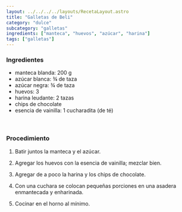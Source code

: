 ```yaml
---
layout: ../../../../layouts/RecetaLayout.astro
title: "Galletas de Beli"
category: "dulce"
subcategory: "galletas"
ingredients: ["manteca", "huevos", "azúcar", "harina"]
tags: ["galletas"]
---
```


<!-- ## Galletas - receta de Beli -->

### Ingredientes

- manteca blanda: 200 g
- azúcar blanca: ¾ de taza
- azúcar negra: ¾ de taza
- huevos: 3
- harina leudante: 2 tazas
- chips de chocolate
- esencia de vainilla: 1 cucharadita (de té)
<br><br><br>

### Procedimiento

1. Batir juntos la manteca y el azúcar.

2. Agregar los huevos con la esencia de vainilla; mezclar bien.
3. Agregar de a poco la harina y los chips de chocolate.
4. Con una cuchara se colocan pequeñas porciones en una asadera enmantecada y enharinada.
5. Cocinar en el horno al mínimo.
